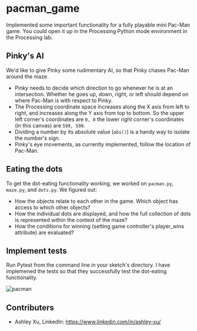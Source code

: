 
# pacman_game

Implemented some important functionality for a fully playable mini Pac-Man game. 
You could open it up in the Processing Python mode environment in the Processing lab.

## Pinky's AI

We'd like to give Pinky some rudimentary AI, so that Pinky chases Pac-Man around the maze.

* Pinky needs to decide which direction to go whenever he is at an intersection. Whether he goes up, down, right, or left should depend on where Pac-Man is with respect to Pinky.
* The Processing coordinate space increases along the X axis from left to right, and increases along the Y axis from top to bottom. So the upper left corner's coordinates are `0, 0` the lower right corner's coordinates (in this canvas) are `599, 599`.
* Dividing a number by its absolute value (`abs()`) is a handy way to isolate the number's sign.
* Pinky's eye movements, as currently implemented, follow the location of Pac-Man. 

## Eating the dots

To get the dot-eating functionality working, we worked on `pacman.py`, `maze.py`, and `dots.py`. We figured out:  

* How the objects relate to each other in the game. Which object has access to which other objects?
* How the individual dots are displayed, and how the full collection of dots is represented within the context of the maze?
* How the conditions for winning (setting game controller's player_wins attribute) are evaluated?

## Implement tests
Run Pytest from the command line in your sketch's directory. I have implemened the tests so that they successfully test the dot-eating functionality.

![pacman](https://user-images.githubusercontent.com/76242903/129495595-5749a94d-28f2-4709-afcc-e4f41dc2b188.png)

## Contributers
* Ashley Xu, LinkedIn: https://www.linkedin.com/in/ashley-xu/
